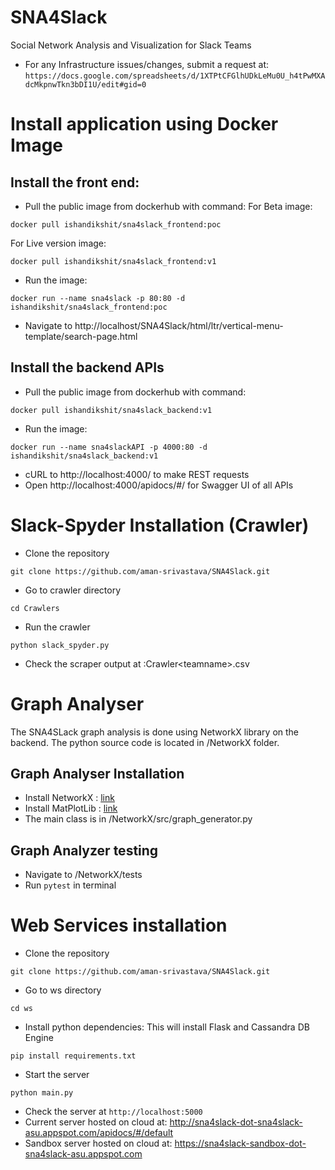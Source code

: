 # SNA4Slack
Social Network Analysis and Visualization for Slack Teams

* For any Infrastructure issues/changes, submit a request at:
```https://docs.google.com/spreadsheets/d/1XTPtCFGlhUDkLeMu0U_h4tPwMXAdcMkpnwTkn3bDI1U/edit#gid=0```

# Install application using Docker Image
## Install the front end:

* Pull the public image from dockerhub with command:
For Beta image: 
```
docker pull ishandikshit/sna4slack_frontend:poc
```
For Live version image:
```
docker pull ishandikshit/sna4slack_frontend:v1
```
* Run the image:
```
docker run --name sna4slack -p 80:80 -d ishandikshit/sna4slack_frontend:poc
```
* Navigate to http://localhost/SNA4Slack/html/ltr/vertical-menu-template/search-page.html

## Install the backend APIs 
* Pull the public image from dockerhub with command:
```
docker pull ishandikshit/sna4slack_backend:v1
```
* Run the image:
```
docker run --name sna4slackAPI -p 4000:80 -d ishandikshit/sna4slack_backend:v1
```
* cURL to http://localhost:4000/ to make REST requests
* Open http://localhost:4000/apidocs/#/ for Swagger UI of all APIs


# Slack-Spyder Installation (Crawler)
* Clone the repository
```
git clone https://github.com/aman-srivastava/SNA4Slack.git
```
* Go to crawler directory
```
cd Crawlers
```
* Run the crawler
```
python slack_spyder.py
```
* Check the scraper output at :Crawler\<teamname>.csv

# Graph Analyser
The SNA4SLack graph analysis is done using NetworkX library on the backend. The python source code is located in /NetworkX folder.

## Graph Analyser Installation
* Install NetworkX  : [link](https://networkx.github.io/documentation/stable/install.html)
* Install MatPlotLib : [link](https://matplotlib.org/users/installing.html)
* The main class is in /NetworkX/src/graph_generator.py

## Graph Analyzer testing
* Navigate to /NetworkX/tests
* Run `pytest` in terminal

# Web Services installation
* Clone the repository
```
git clone https://github.com/aman-srivastava/SNA4Slack.git
```
* Go to ws directory
```
cd ws
```
* Install python dependencies: This will install Flask and Cassandra DB Engine
```
pip install requirements.txt
```
* Start the server
```
python main.py
```
* Check the server at ```http://localhost:5000```
* Current server hosted on cloud at: http://sna4slack-dot-sna4slack-asu.appspot.com/apidocs/#/default
* Sandbox server hosted on cloud at: https://sna4slack-sandbox-dot-sna4slack-asu.appspot.com
